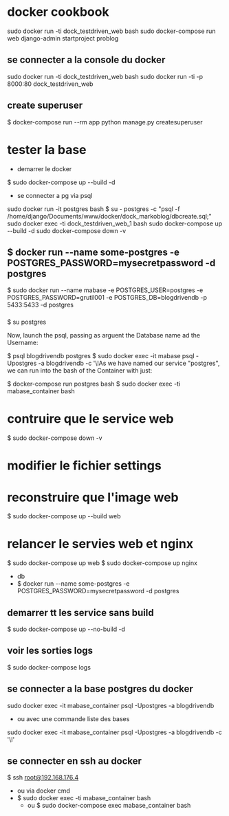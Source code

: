 # docker cookbook


sudo docker run -ti dock_testdriven_web bash
sudo docker-compose run web django-admin startproject problog
## se connecter a la console du docker 
sudo docker run -ti dock_testdriven_web bash
sudo docker run -ti -p 8000:80 dock_testdriven_web
## create superuser
$ docker-compose run --rm app python manage.py createsuperuser
# tester la base
*  demarrer le docker
   

$ sudo  docker-compose up --build -d

* se connecter a pg via psql


sudo docker run -it postgres  bash 
$ su - postgres -c "psql -f /home/django/Documents/www/docker/dock_markoblog/dbcreate.sql;"
sudo docker exec -ti dock_testdriven_web_1 bash
sudo docker-compose up --build -d
sudo docker-compose down -v

## $ docker run --name some-postgres -e POSTGRES_PASSWORD=mysecretpassword -d postgres

 
$ sudo docker run --name mabase -e POSTGRES_USER=postgres -e POSTGRES_PASSWORD=grutil001 -e POSTGRES_DB=blogdrivendb  -p 5433:5433  -d postgres 

###
$ su postgres

 Now, launch the psql, passing as arguent the Database name ad the Username:

$ psql blogdrivendb  postgres
$ sudo docker exec -it mabase psql -Upostgres -a blogdrivendb  -c '\lAs we have named our service "postgres", we can run into the bash of the Container with just:

$ docker-compose run postgres bash
$ sudo docker  exec -ti  mabase_container bash
# contruire que le service web
$ sudo docker-compose down -v
# modifier le fichier settings
# reconstruire que l'image web
$ sudo docker-compose up --build web
# relancer le servies web et nginx
$ sudo docker-compose up  web
$ sudo docker-compose up  nginx

- db
- $ docker run --name some-postgres -e POSTGRES_PASSWORD=mysecretpassword -d postgres


## demarrer tt les service sans build
$ sudo docker-compose up --no-build -d

## voir les sorties logs
$ sudo docker-compose logs

## se connecter a la base postgres du docker 

sudo docker exec -it mabase_container psql -Upostgres -a blogdrivendb  

* ou avec une commande liste des bases

sudo docker exec -it mabase_container psql -Upostgres -a blogdrivendb  -c '\l'

## se connecter en ssh au docker 
$ ssh root@192.168.176.4
* ou via docker cmd
* 
  $ sudo docker  exec -ti  mabase_container bash
  - ou
  $ sudo docker-compose  exec mabase_container bash
